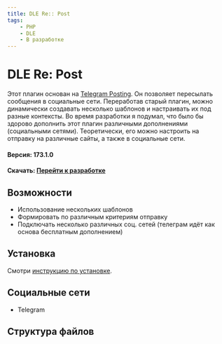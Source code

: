 ```yaml
---
title: DLE Re:: Post
tags:
    - PHP
    - DLE
    - В разработке
---
```

# DLE Re: Post 

Этот плагин основан на [Telegram Posting](../telegramposting/install.md). Он позволяет пересылать сообщения в социальные сети. Переработав старый плагин, можно динамически создавать несколько шаблонов и настраивать их под разные контексты. Во время разработки я подумал, что было бы здорово дополнить этот плагин различными дополнениями (социальными сетями). Теоретически, его можно настроить на отправку на различные сайты, а также в социальные сети.

#### Версия: <i class="fa-duotone fa-code-branch"></i> 173.1.0
#### Скачать: [<i class="fa-thin fa-paperclip"></i> Перейти к разработке](https://devcraft.club/downloads/repost.30/)

## Возможности

- Использование нескольких шаблонов
- Формировать по различным критериям отправку
- Подключать несколько различных соц. сетей (телеграм идёт как основа бесплатным дополнением)

## Установка

Смотри [инструкцию по установке](../install_instructions.md).

## Социальные сети

- Telegram

## Структура файлов